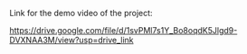 Link for the demo video of the project:

https://drive.google.com/file/d/1svPMl7s1Y_Bo8oqdK5Jlgd9-DVXNAA3M/view?usp=drive_link
